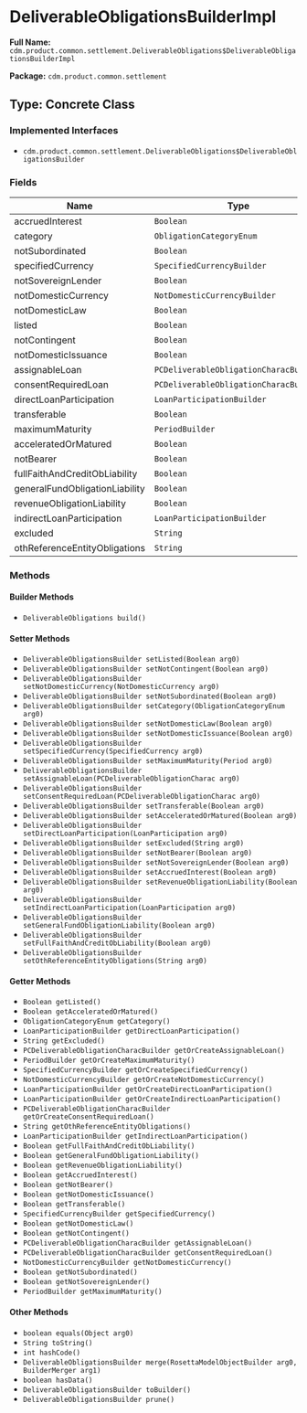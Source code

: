 # DeliverableObligationsBuilderImpl

**Full Name:** `cdm.product.common.settlement.DeliverableObligations$DeliverableObligationsBuilderImpl`

**Package:** `cdm.product.common.settlement`

## Type: Concrete Class

### Implemented Interfaces

- `cdm.product.common.settlement.DeliverableObligations$DeliverableObligationsBuilder`

### Fields

| Name | Type | Description |
|------|------|-------------|
| accruedInterest | `Boolean` |  |
| category | `ObligationCategoryEnum` |  |
| notSubordinated | `Boolean` |  |
| specifiedCurrency | `SpecifiedCurrencyBuilder` |  |
| notSovereignLender | `Boolean` |  |
| notDomesticCurrency | `NotDomesticCurrencyBuilder` |  |
| notDomesticLaw | `Boolean` |  |
| listed | `Boolean` |  |
| notContingent | `Boolean` |  |
| notDomesticIssuance | `Boolean` |  |
| assignableLoan | `PCDeliverableObligationCharacBuilder` |  |
| consentRequiredLoan | `PCDeliverableObligationCharacBuilder` |  |
| directLoanParticipation | `LoanParticipationBuilder` |  |
| transferable | `Boolean` |  |
| maximumMaturity | `PeriodBuilder` |  |
| acceleratedOrMatured | `Boolean` |  |
| notBearer | `Boolean` |  |
| fullFaithAndCreditObLiability | `Boolean` |  |
| generalFundObligationLiability | `Boolean` |  |
| revenueObligationLiability | `Boolean` |  |
| indirectLoanParticipation | `LoanParticipationBuilder` |  |
| excluded | `String` |  |
| othReferenceEntityObligations | `String` |  |

### Methods

#### Builder Methods

- `DeliverableObligations build()`

#### Setter Methods

- `DeliverableObligationsBuilder setListed(Boolean arg0)`
- `DeliverableObligationsBuilder setNotContingent(Boolean arg0)`
- `DeliverableObligationsBuilder setNotDomesticCurrency(NotDomesticCurrency arg0)`
- `DeliverableObligationsBuilder setNotSubordinated(Boolean arg0)`
- `DeliverableObligationsBuilder setCategory(ObligationCategoryEnum arg0)`
- `DeliverableObligationsBuilder setNotDomesticLaw(Boolean arg0)`
- `DeliverableObligationsBuilder setNotDomesticIssuance(Boolean arg0)`
- `DeliverableObligationsBuilder setSpecifiedCurrency(SpecifiedCurrency arg0)`
- `DeliverableObligationsBuilder setMaximumMaturity(Period arg0)`
- `DeliverableObligationsBuilder setAssignableLoan(PCDeliverableObligationCharac arg0)`
- `DeliverableObligationsBuilder setConsentRequiredLoan(PCDeliverableObligationCharac arg0)`
- `DeliverableObligationsBuilder setTransferable(Boolean arg0)`
- `DeliverableObligationsBuilder setAcceleratedOrMatured(Boolean arg0)`
- `DeliverableObligationsBuilder setDirectLoanParticipation(LoanParticipation arg0)`
- `DeliverableObligationsBuilder setExcluded(String arg0)`
- `DeliverableObligationsBuilder setNotBearer(Boolean arg0)`
- `DeliverableObligationsBuilder setNotSovereignLender(Boolean arg0)`
- `DeliverableObligationsBuilder setAccruedInterest(Boolean arg0)`
- `DeliverableObligationsBuilder setRevenueObligationLiability(Boolean arg0)`
- `DeliverableObligationsBuilder setIndirectLoanParticipation(LoanParticipation arg0)`
- `DeliverableObligationsBuilder setGeneralFundObligationLiability(Boolean arg0)`
- `DeliverableObligationsBuilder setFullFaithAndCreditObLiability(Boolean arg0)`
- `DeliverableObligationsBuilder setOthReferenceEntityObligations(String arg0)`

#### Getter Methods

- `Boolean getListed()`
- `Boolean getAcceleratedOrMatured()`
- `ObligationCategoryEnum getCategory()`
- `LoanParticipationBuilder getDirectLoanParticipation()`
- `String getExcluded()`
- `PCDeliverableObligationCharacBuilder getOrCreateAssignableLoan()`
- `PeriodBuilder getOrCreateMaximumMaturity()`
- `SpecifiedCurrencyBuilder getOrCreateSpecifiedCurrency()`
- `NotDomesticCurrencyBuilder getOrCreateNotDomesticCurrency()`
- `LoanParticipationBuilder getOrCreateDirectLoanParticipation()`
- `LoanParticipationBuilder getOrCreateIndirectLoanParticipation()`
- `PCDeliverableObligationCharacBuilder getOrCreateConsentRequiredLoan()`
- `String getOthReferenceEntityObligations()`
- `LoanParticipationBuilder getIndirectLoanParticipation()`
- `Boolean getFullFaithAndCreditObLiability()`
- `Boolean getGeneralFundObligationLiability()`
- `Boolean getRevenueObligationLiability()`
- `Boolean getAccruedInterest()`
- `Boolean getNotBearer()`
- `Boolean getNotDomesticIssuance()`
- `Boolean getTransferable()`
- `SpecifiedCurrencyBuilder getSpecifiedCurrency()`
- `Boolean getNotDomesticLaw()`
- `Boolean getNotContingent()`
- `PCDeliverableObligationCharacBuilder getAssignableLoan()`
- `PCDeliverableObligationCharacBuilder getConsentRequiredLoan()`
- `NotDomesticCurrencyBuilder getNotDomesticCurrency()`
- `Boolean getNotSubordinated()`
- `Boolean getNotSovereignLender()`
- `PeriodBuilder getMaximumMaturity()`

#### Other Methods

- `boolean equals(Object arg0)`
- `String toString()`
- `int hashCode()`
- `DeliverableObligationsBuilder merge(RosettaModelObjectBuilder arg0, BuilderMerger arg1)`
- `boolean hasData()`
- `DeliverableObligationsBuilder toBuilder()`
- `DeliverableObligationsBuilder prune()`

